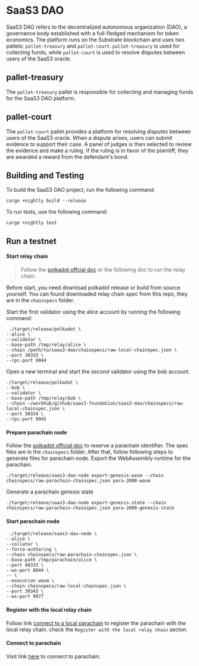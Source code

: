 # SaaS3 DAO

SaaS3 DAO refers to the decentralized autonomous organization (DAO), a governance body established with a full-fledged mechanism for token economics. The platform runs on the Substrate blockchain and uses two pallets: `pallet-treasury` and `pallet-court`. `pallet-treasury` is used for collecting funds, while `pallet-court` is used to resolve disputes between users of the SaaS3 oracle.

## pallet-treasury

The `pallet-treasury` pallet is responsible for collecting and managing funds for the SaaS3 DAO platform.

## pallet-court

The `pallet-court` pallet provides a platform for resolving disputes between users of the SaaS3 oracle. When a dispute arises, users can submit evidence to support their case. A panel of judges is then selected to review the evidence and make a ruling. If the ruling is in favor of the plaintiff, they are awarded a reward from the defendant's bond.

## Building and Testing

To build the SaaS3 DAO project, run the following command:

```
cargo +nightly build --release
```

To run tests, use the following command:

```
cargo +nightly test
```

## Run a testnet
#### Start relay chain
>Follow the [polkadot offcial doc](https://docs.substrate.io/tutorials/build-a-parachain/prepare-a-local-relay-chain/) or the following doc to run the relay chain.

Before start, you need download polkadot release or build from source yourself. You can found downloaded relay chain spec from this repo, they are in the `chainspecs` folder.

Start the first validator using the alice account by running the following command:
```
 ./target/release/polkadot \
--alice \
--validator \
--base-path /tmp/relay/alice \
--chain /path/to/saas3-dao/chainspecs/raw-local-chainspec.json \
--port 30333 \
--rpc-port 9944
```
Open a new terminal and start the second validator using the bob account.
```
./target/release/polkadot \
--bob \
--validator \
--base-path /tmp/relay/bob \
--chain ~/workhub/github/saas3-foundation/saas3-dao/chainspecs/raw-local-chainspec.json \
--port 30334 \
--rpc-port 9945
```

#### Prepare parachain node
Follow the [polkadot official doc](https://docs.substrate.io/tutorials/build-a-parachain/connect-a-local-parachain/) to reserve a parachain identifier. The spec files are in the `chainspecs` folder. After that, follow following steps to generate files for parachain node.
Export the WebAssembly runtime for the parachain.
```
./target/release/saas3-dao-node export-genesis-wasm --chain chainspecs/raw-parachain-chainspec.json para-2000-wasm
```
Generate a parachain genesis state
```
./target/release/saas3-dao-node export-genesis-state --chain chainspecs/raw-parachain-chainspec.json para-2000-genesis-state
```
#### Start parachain node
```
 ./target/release/saas3-dao-node \
--alice \
--collator \
--force-authoring \
--chain chainspecs/raw-parachain-chainspec.json \
--base-path /tmp/parachain/alice \
--port 40333 \
--ws-port 8844 \
-- \
--execution wasm \
--chain chainspecs/raw-local-chainspec.json \
--port 30343 \
--ws-port 9977
```

#### Register with the local relay chain
Follow link [connect to a local parachain](https://docs.substrate.io/tutorials/build-a-parachain/connect-a-local-parachain/#register-with-the-local-relay-chain) to register the parachain with the local relay chain. check the `Register with the local relay chain` secton.

#### Connect to parachain
Visit link [here](https://polkadot.js.org/apps/?rpc=ws%3A%2F%2F127.0.0.1%3A8844#/explorer) to connect to parachain.